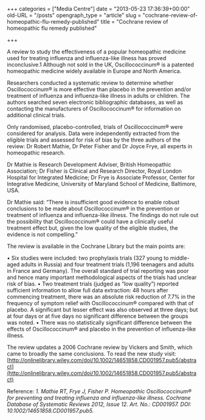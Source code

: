 +++
categories = ["Media Centre"]
date = "2013-05-23 17:36:39+00:00"
old-URL = "/posts"
opengraph_type = "article"
slug = "cochrane-review-of-homeopathic-flu-remedy-published"
title = "Cochrane review of homeopathic flu remedy published"

+++

A review to study the effectiveness of a popular homeopathic medicine used for treating influenza and influenza-like illness has proved inconclusive.1 Although not sold in the UK, Oscillococcinum® is a patented homeopathic medicine widely available in Europe and North America.

Researchers conducted a systematic review to determine whether Oscillococcinum® is more effective than placebo in the prevention and/or treatment of influenza and influenza-like illness in adults or children. The authors searched seven electronic bibliographic databases, as well as contacting the manufacturers of Oscillococcinum® for information on additional clinical trials.

Only randomised, placebo-controlled, trials of Oscillococcinum® were considered for analysis. Data were independently extracted from the eligible trials and assessed for risk of bias by the three authors of the review: Dr Robert Mathie, Dr Peter Fisher and Dr Joyce Frye, all experts in homeopathic research.

Dr Mathie is Research Development Adviser, British Homeopathic Association; Dr Fisher is Clinical and Research Director, Royal London Hospital for Integrated Medicine; Dr Frye is Associate Professor, Center for Integrative Medicine, University of Maryland School of Medicine, Baltimore, USA.

Dr Mathie said: “There is insufficient good evidence to enable robust conclusions to be made about Oscillococcinum® in the prevention or treatment of influenza and influenza-like illness. The findings do not rule out the possibility that Oscillococcinum® could have a clinically useful treatment effect but, given the low quality of the eligible studies, the evidence is not compelling.”

The review is available in the Cochrane Library but the main points are:

• Six studies were included: two prophylaxis trials (327 young to middle-aged adults in Russia) and four treatment trials (1,196 teenagers and adults in France and Germany). The overall standard of trial reporting was poor and hence many important methodological aspects of the trials had unclear risk of bias.
• Two treatment trials (judged as “low quality”) reported sufficient information to allow full data extraction: 48 hours after commencing treatment, there was an absolute risk reduction of 7.7% in the frequency of symptom relief with Oscillococcinum® compared with that of placebo. A significant but lesser effect was also observed at three days; but at four days or at five days no significant difference between the groups was noted.
• There was no statistically significant difference between the effects of Oscillococcinum® and placebo in the prevention of influenza-like illness.

The review updates a 2006 Cochrane review by Vickers and Smith, which came to broadly the same conclusions. To read the new study visit:
[http://onlinelibrary.wiley.com/doi/10.1002/14651858.CD001957.pub5/abstract](http://onlinelibrary.wiley.com/doi/10.1002/14651858.CD001957.pub5/abstract)

Reference:
_1. Mathie RT, Frye J, Fisher P. Homeopathic Oscillococcinum® for preventing and treating influenza and influenza-like illness. Cochrane Database of Systematic Reviews 2012, Issue 12. Art. No.: CD001957. DOI: 10.1002/14651858.CD001957.pub5._

